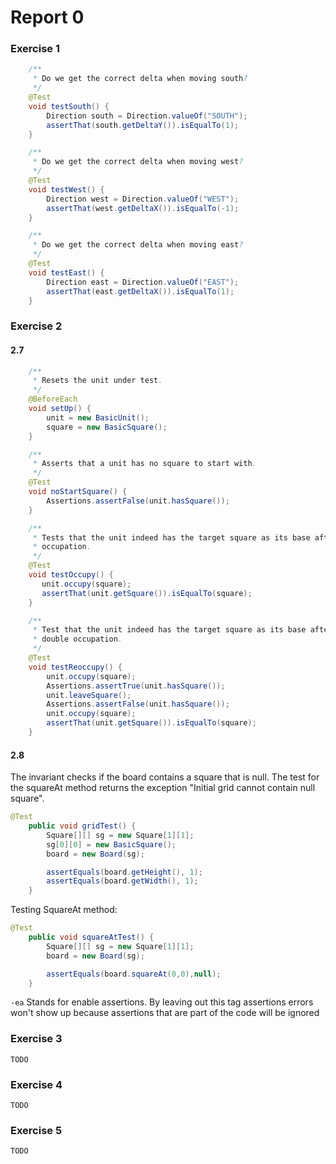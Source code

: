 # Report 0

### Exercise 1
```java
    /**
     * Do we get the correct delta when moving south?
     */
    @Test
    void testSouth() {
        Direction south = Direction.valueOf("SOUTH");
        assertThat(south.getDeltaY()).isEqualTo(1);
    }

    /**
     * Do we get the correct delta when moving west?
     */
    @Test
    void testWest() {
        Direction west = Direction.valueOf("WEST");
        assertThat(west.getDeltaX()).isEqualTo(-1);
    }

    /**
     * Do we get the correct delta when moving east?
     */
    @Test
    void testEast() {
        Direction east = Direction.valueOf("EAST");
        assertThat(east.getDeltaX()).isEqualTo(1);
    }
```
### Exercise 2

#### 2.7
```java
    /**
     * Resets the unit under test.
     */
    @BeforeEach
    void setUp() {
        unit = new BasicUnit();
        square = new BasicSquare();
    }

    /**
     * Asserts that a unit has no square to start with.
     */
    @Test
    void noStartSquare() {
        Assertions.assertFalse(unit.hasSquare());
    }

    /**
     * Tests that the unit indeed has the target square as its base after
     * occupation.
     */
    @Test
    void testOccupy() {
       unit.occupy(square);
       assertThat(unit.getSquare()).isEqualTo(square);
    }

    /**
     * Test that the unit indeed has the target square as its base after
     * double occupation.
     */
    @Test
    void testReoccupy() {
        unit.occupy(square);
        Assertions.assertTrue(unit.hasSquare());
        unit.leaveSquare();
        Assertions.assertFalse(unit.hasSquare());
        unit.occupy(square);
        assertThat(unit.getSquare()).isEqualTo(square);
    }
```

#### 2.8
The invariant checks if the board contains a square that is null.
The test for the squareAt method returns the exception "Initial grid cannot contain null square".


```java
@Test
    public void gridTest() {
        Square[][] sg = new Square[1][1];
        sg[0][0] = new BasicSquare();
        board = new Board(sg);

        assertEquals(board.getHeight(), 1);
        assertEquals(board.getWidth(), 1);
    }
```

Testing SquareAt method:
```java
@Test
    public void squareAtTest() {
        Square[][] sg = new Square[1][1];
        board = new Board(sg);

        assertEquals(board.squareAt(0,0),null);
    }
```

`-ea` Stands for enable assertions. By leaving out this tag assertions errors won't show up because assertions that are part of the code will be ignored




### Exercise 3
`TODO`

### Exercise 4
`TODO`

### Exercise 5
`TODO`